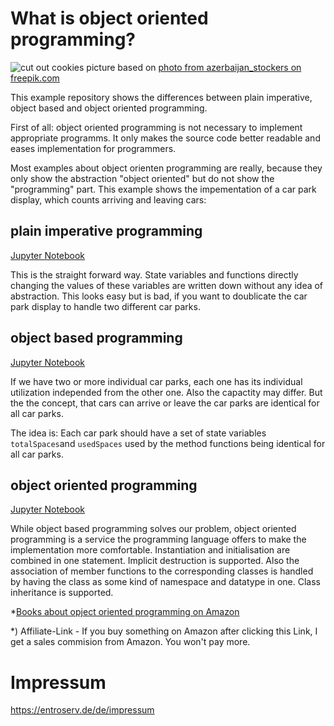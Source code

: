 # What is object oriented programming?

![cut out cookies](cookies.jpg)
picture based on [photo from azerbaijan_stockers on freepik.com](https://de.freepik.com/fotos-kostenlos/prozess-der-behandlung-von-lebkuchenmannplaetzchen-benutzen-roten-lebkuchenmann-formausschnitt-lebkuchenteig-auf-backpapier-um-bunte-ausstechformen-auf-weissem-holztisch-ansicht-von-oben_5433582.htm)

This example repository shows the differences between plain imperative, object based and object oriented programming.

First of all: object oriented programming is not necessary to implement appropriate programms. It only makes the source code better readable and eases implementation for programmers.

Most examples about object orienten programming are really, because they only show the abstraction "object oriented" but do not show the "programming" part. This example shows the impementation of a car park display, which counts arriving and leaving cars:

## plain imperative programming

[Jupyter Notebook](oopno.ipynb)

This is the straight forward way. State variables and functions directly changing the values of these variables are written down without any idea of abstraction. This looks easy but is bad, if you want to doublicate the car park display to handle two different car parks.

## object based programming

[Jupyter Notebook](oopob.ipynb)

If we have two or more individual car parks, each one has its individual utilization independed from the other one. Also the capactity may differ. But the the concept, that cars can arrive or leave the car parks are identical for all car parks.

The idea is: Each car park should have a set of state variables ``totalSpaces``and ``usedSpaces`` used by the method functions being identical for all car parks.

## object oriented programming

[Jupyter Notebook](oopoo.ipynb)

While object based programming solves our problem, object oriented programming is a service the programming language offers to make the implementation more comfortable. Instantiation and initialisation are combined in one statement. Implicit destruction is supported. Also the association of member functions to the corresponding classes is handled by having the class as some kind of namespace and datatype in one. Class inheritance is supported.

*[Books about opject oriented programming on Amazon](https://amzn.to/3fEgqit)

*) Affiliate-Link - If you buy something on Amazon after clicking this Link, I get a sales commision from Amazon. You won't pay more.

# Impressum

https://entroserv.de/de/impressum
